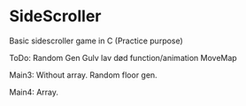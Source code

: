 # SideScroller
Basic sidescroller game in C (Practice purpose)

ToDo:
Random Gen Gulv
lav død function/animation
MoveMap


Main3:
Without array. Random floor gen.

Main4:
Array.
